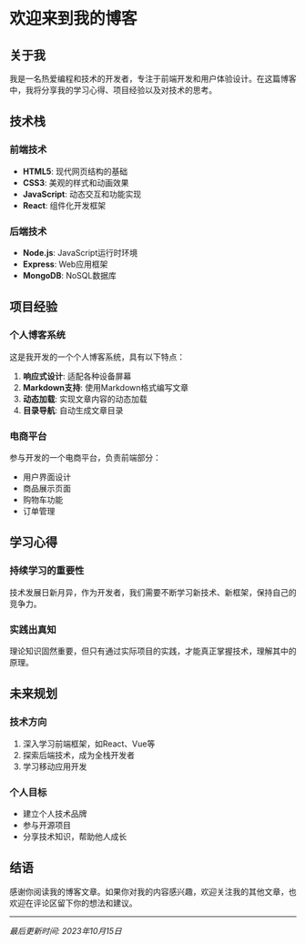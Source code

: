 # 欢迎来到我的博客

## 关于我

我是一名热爱编程和技术的开发者，专注于前端开发和用户体验设计。在这篇博客中，我将分享我的学习心得、项目经验以及对技术的思考。

## 技术栈

### 前端技术

- **HTML5**: 现代网页结构的基础
- **CSS3**: 美观的样式和动画效果
- **JavaScript**: 动态交互和功能实现
- **React**: 组件化开发框架

### 后端技术

- **Node.js**: JavaScript运行时环境
- **Express**: Web应用框架
- **MongoDB**: NoSQL数据库

## 项目经验

### 个人博客系统

这是我开发的一个个人博客系统，具有以下特点：

1. **响应式设计**: 适配各种设备屏幕
2. **Markdown支持**: 使用Markdown格式编写文章
3. **动态加载**: 实现文章内容的动态加载
4. **目录导航**: 自动生成文章目录

### 电商平台

参与开发的一个电商平台，负责前端部分：

- 用户界面设计
- 商品展示页面
- 购物车功能
- 订单管理

## 学习心得

### 持续学习的重要性

技术发展日新月异，作为开发者，我们需要不断学习新技术、新框架，保持自己的竞争力。

### 实践出真知

理论知识固然重要，但只有通过实际项目的实践，才能真正掌握技术，理解其中的原理。

## 未来规划

### 技术方向

1. 深入学习前端框架，如React、Vue等
2. 探索后端技术，成为全栈开发者
3. 学习移动应用开发

### 个人目标

- 建立个人技术品牌
- 参与开源项目
- 分享技术知识，帮助他人成长

## 结语

感谢你阅读我的博客文章。如果你对我的内容感兴趣，欢迎关注我的其他文章，也欢迎在评论区留下你的想法和建议。

---

*最后更新时间: 2023年10月15日*